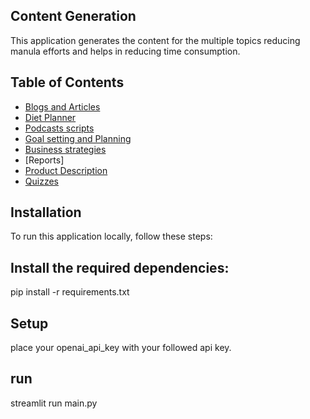 ## Content Generation 
This application generates the content for the multiple topics reducing manula efforts and 
helps in reducing time consumption.

## Table of Contents

- [Blogs and Articles]() 
- [Diet Planner]()
- [Podcasts scripts]()
- [Goal setting and Planning]()
- [Business strategies]()
- [Reports]
- [Product Description]()
- [Quizzes]()



## Installation

To run this application locally, follow these steps:

## Install the required dependencies:
pip install -r requirements.txt

## Setup
place your openai_api_key with your followed api key.

## run
streamlit run main.py

